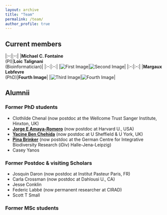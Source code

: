 ```yaml
---
layout: archive
title: "Team"
permalink: /team/
author_profile: true
---
```


## Current members

|:-:|:-:|
|**Michael C. Fontaine** <br> (PI)|**Loic Talignani** <br> (Bioinformatician)|
|:-:|:-:|
|![First Image]()|![Second Image]()|
|:-:|:-:|
|**Margaux Lebfevre** <br> (PhD)|**Fourth Image**|
|![Third Image]()|![Fourth Image]()|

## Alumnii
### Former PhD students
- Clothilde Chenal (now postdoc at the Wellcome Trust Sanger Institute, Hinxton, UK)  
- [**Jorge E Amaya-Romero**](https://www.hsph.harvard.edu/profile/jorge-amaya-romero/) (now postdoc at Harvard U., USA)  
- [**Yacine Ben Chehida**](https://nadeau-lab.sites.sheffield.ac.uk/people) (now postdoc at U Sheffield & U York, UK)
- [**Pina Brinker**](https://www.zoologie.uni-halle.de/allgemeine_zoologie/staff/p_brinker/) (now postdoc at the German Centre for Integrative Biodiversity Research (iDiv) Halle-Jena-Leipzig)
- Casey Yanos

### Former Postdoc & visiting Scholars
- Josquin Daron (now postdoc at Institut Pasteur Paris, FR)
- Carla Crossman (now postdoc at Dahlousi U., CA)
- Jesse Conklin
- Federic Labbé (now permanent researcher at CIRAD)
- Scott T Small 

### Former MSc students

